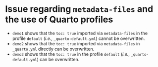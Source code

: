 # Issue regarding `metadata-files` and the use of Quarto profiles

- `demo1` shows that the `toc: true` imported via `metadata-files` in the profile `default` (*i.e.*,  `_quarto-default.yml`) cannot be overwritten.
- `demo2` shows that the `toc: true` imported via `metadata-files` in `_quarto.yml` directly can be overwritten.
- `demo3` shows that the `toc: true` in the profile `default` (*i.e.*,  `_quarto-default.yml`) can be overwritten.
